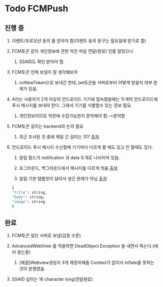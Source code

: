 # Todo FCMPush

## 진행 중

1. 이벤트/프로모션 동의 를 받아야 함(이벤트 동의 문구는 월요일에 받기로 함)

1. FCM토큰 같이 개인정보에 관한 약관 파일 전달(완료) 인줄 알았으나
    1. SSAID도 확인 받아야 함.

1. FCM토큰 언제 보낼지 잘 생각해보자
    1. onNewToken으로 보내긴 한데, jwt토큰을 서버로부터 어떻게 받을지 여부 문제가 있음.

1. A라는 사용자가 2개 이상의 안드로이드 기기에 접속했을때는 두개의 안드로이드에 푸시 메시지를 보내야 한다. 그래서 기기를 식별할수 있는 정보 필요.
    1. 개인정보이므로 약관에 수집가능한지 문의해야 함.->문의함

1. FCM토큰 길이는 backend와 논의 필요
    1. 최근 조사된 것 중에 제일 긴 길이는 317 [출처](https://stackoverflow.com/questions/39959417/what-is-the-maximum-length-of-an-fcm-registration-id-token)

1. 안드로이드 푸시 메시지 수신할때 기기마다 다르게 뜰 때도 있고 안 뜰때도 있다.

    1. 알림 필드가 notification 과 data 두개로 나뉘어져 있음.

    1. 포그라운드, 백그라운드에서 메시지를 다르게 띄움 [출처](https://dongsik93.github.io/til/2021/01/28/til-fcm-push/)

    1. 알림 기본 템플릿이 달라서 생긴 문제가 아님 [출처](https://firebase.google.com/docs/reference/fcm/rest/v1/projects.messages#notification)

    ```bash
    {
    "title": string,
    "body": string,
    "image": string
    }
   ```

## 완료

1. FCM토큰 일단 서버로 보냄(검증 수준)

1. AdvancedWebView 를 적용하면 DeadObject Exception 을 내면서 죽는다.(에러 찾는중)
    1. [해결]Webview생성자 3개 재정의해줌 Context가 없어서 inflate를 못하는 것이 문젱였음.

1. SSAID 길이는 16 character long(전달완료)
